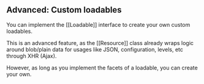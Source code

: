 ## Advanced: Custom loadables

You can implement the [[Loadable]] interface to create your own custom loadables.

This is an advanced feature, as the [[Resource]] class already wraps logic around
blob/plain data for usages like JSON, configuration, levels, etc through XHR (Ajax).

However, as long as you implement the facets of a loadable, you can create your
own.
